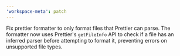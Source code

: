```yaml
---
'workspace-meta': patch
---
```


Fix prettier formatter to only format files that Prettier can parse. The formatter now uses Prettier's `getFileInfo` API to check if a file has an inferred parser before attempting to format it, preventing errors on unsupported file types.
